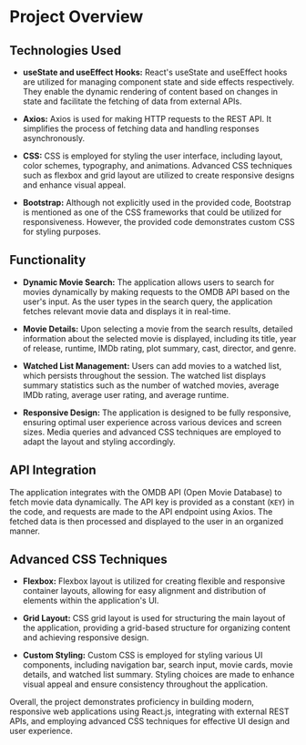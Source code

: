 # Project Overview

## Technologies Used

- **useState and useEffect Hooks:** React's useState and useEffect hooks are utilized for managing component state and side effects respectively. They enable the dynamic rendering of content based on changes in state and facilitate the fetching of data from external APIs.

- **Axios:** Axios is used for making HTTP requests to the REST API. It simplifies the process of fetching data and handling responses asynchronously.

- **CSS:** CSS is employed for styling the user interface, including layout, color schemes, typography, and animations. Advanced CSS techniques such as flexbox and grid layout are utilized to create responsive designs and enhance visual appeal.

- **Bootstrap:** Although not explicitly used in the provided code, Bootstrap is mentioned as one of the CSS frameworks that could be utilized for responsiveness. However, the provided code demonstrates custom CSS for styling purposes.

## Functionality

- **Dynamic Movie Search:** The application allows users to search for movies dynamically by making requests to the OMDB API based on the user's input. As the user types in the search query, the application fetches relevant movie data and displays it in real-time.

- **Movie Details:** Upon selecting a movie from the search results, detailed information about the selected movie is displayed, including its title, year of release, runtime, IMDb rating, plot summary, cast, director, and genre.

- **Watched List Management:** Users can add movies to a watched list, which persists throughout the session. The watched list displays summary statistics such as the number of watched movies, average IMDb rating, average user rating, and average runtime.

- **Responsive Design:** The application is designed to be fully responsive, ensuring optimal user experience across various devices and screen sizes. Media queries and advanced CSS techniques are employed to adapt the layout and styling accordingly.

## API Integration

The application integrates with the OMDB API (Open Movie Database) to fetch movie data dynamically. The API key is provided as a constant (`KEY`) in the code, and requests are made to the API endpoint using Axios. The fetched data is then processed and displayed to the user in an organized manner.

## Advanced CSS Techniques

- **Flexbox:** Flexbox layout is utilized for creating flexible and responsive container layouts, allowing for easy alignment and distribution of elements within the application's UI.

- **Grid Layout:** CSS grid layout is used for structuring the main layout of the application, providing a grid-based structure for organizing content and achieving responsive design.

- **Custom Styling:** Custom CSS is employed for styling various UI components, including navigation bar, search input, movie cards, movie details, and watched list summary. Styling choices are made to enhance visual appeal and ensure consistency throughout the application.

Overall, the project demonstrates proficiency in building modern, responsive web applications using React.js, integrating with external REST APIs, and employing advanced CSS techniques for effective UI design and user experience.

